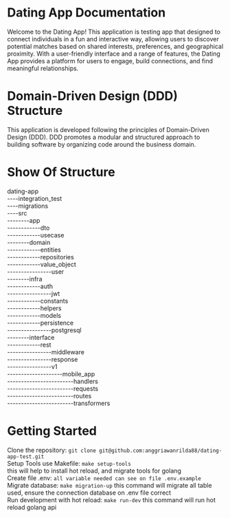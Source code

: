# Dating App Documentation
Welcome to the Dating App! This application is testing app that designed to connect individuals in a fun and interactive way, allowing users to discover potential matches based on shared interests, preferences, and geographical proximity. With a user-friendly interface and a range of features, the Dating App provides a platform for users to engage, build connections, and find meaningful relationships.

# Domain-Driven Design (DDD) Structure
This application is developed following the principles of Domain-Driven Design (DDD). DDD promotes a modular and structured approach to building software by organizing code around the business domain.

# Show Of Structure

dating-app <br />
----integration_test <br />
----migrations <br />
----src <br />
--------app <br />
------------dto <br />
------------usecase <br />
--------domain <br />
------------entities <br />
------------repositories <br />
------------value_object <br />
----------------user <br />
--------infra <br />
------------auth <br />
----------------jwt <br />
------------constants <br />
------------helpers <br />
------------models <br />
------------persistence <br />
----------------postgresql <br />
--------interface <br />
------------rest <br />
----------------middleware <br />
----------------response <br />
----------------v1 <br />
--------------------mobile_app <br />
------------------------handlers <br />
------------------------requests <br />
------------------------routes <br />
------------------------transformers <br />

# Getting Started
Clone the repository: `git clone git@github.com:anggriawanrilda88/dating-app-test.git` <br />
Setup Tools use Makefile: `make setup-tools`<br />
this will help to install hot reload, and migrate tools for golang<br />
Create file .env: `all variable needed can see on file .env.example`<br />
Migrate database: `make migration-up` this command will migrate all table used, ensure the connection database on .env file correct<br />
Run development with hot reload: `make run-dev` this command will run hot reload golang api<br />